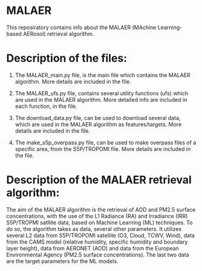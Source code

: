 # MALAER
This reposiratory contains info about the MALAER (MAchine Learning-based AERosol) retrieval algorithm.

# Description of the files:
1) The MALAER_main.py file, is the main file which contains the MALAER algorithm. More details are included in the file.

2) The MALAER_ufs.py file, contains several utility functions (ufs) which are used in the MALAER algorithm. More detailed info are included in each function,
in the file.

3) The download_data.py file, can be used to download several data, which are used in the MALAER algorithm as features/targets. More details are included in the file.

4) The make_s5p_overpass.py file, can be used to make overpass files of a specific area, from the S5P/TROPOMI file. More details are included in the file.


# Description of the MALAER retrieval algorithm:
The aim of the MALAER algorithm is the retrieval of AOD and PM2.5 surface concentrations, with the use of the L1 Radiance (RA) and Irradiance (IRR) S5P/TROPMI satllite data, based on Machine Learning (ML) techniques.
To do so, the algorithm takes as data, several other parameters. It utilizes several L2 data from S5P/TROPOMI satellite (O3, Cloud, TCWV, Wind), data from the CAMS model (relative humidity, specific humidity and boundary
layer height), data from AERONET (AOD) and data from the European Environmental Agency (PM2.5 surface concentrations). The last two data are the target parameters for the ML models.
